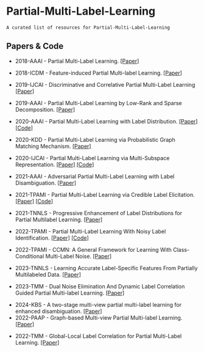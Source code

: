 # Partial-Multi-Label-Learning
    A curated list of resources for Partial-Multi-Label-Learning
## Papers & Code
* 2018-AAAI - Partial Multi-Label Learning. [[Paper]](https://aaai.org/papers/11644-partial-multi-label-learning/)
- 2018-ICDM - Feature-induced Partial Multi-label Learning. [[Paper]](https://cs.gmu.edu/~carlotta/publications/ICDM18_fPML.pdf) 
* 2019-IJCAI - Discriminative and Correlative Partial Multi-Label Learning [[Paper]](https://www.ijcai.org/Proceedings/2019/0512.pdf)
- 2019-AAAI - Partial Multi-Label Learning by Low-Rank and Sparse Decomposition. [[Paper]](https://aaai.org/papers/05016-partial-multi-label-learning-by-low-rank-and-sparse-decomposition/)
* 2020-AAAI - Partial Multi-Label Learning with Label Distribution. [[Paper]](https://aaai.org/papers/06510-partial-multi-label-learning-with-label-distribution/) [[Code]](https://github.com/palm-ml/PML_LD)
- 2020-KDD - Partial Multi-Label Learning via Probabilistic Graph Matching Mechanism. [[Paper]](https://www.kdd.org/kdd2020/accepted-papers/view/partial-multi-label-learning-via-probabilistic-graph-matching-mechanism)
* 2020-IJCAI - Partial Multi-Label Learning via Multi-Subspace Representation. [[Paper]](https://www.ijcai.org/Proceedings/2020/0362.pdf) [[Code]](https://github.com/SZU-AdvTech-2022/046-Partial-Multi-label-Learning-via-Multi-subspace-Representation)
- 2021-AAAI - Adversarial Partial Multi-Label Learning with Label Disambiguation. [[Paper]](https://aaai.org/papers/10568-adversarial-partial-multi-label-learning-with-label-disambiguation/)
* 2021-TPAMI - Partial Multi-Label Learning via Credible Label Elicitation. [[Paper]](https://ieeexplore.ieee.org/document/9057438) [[Code]](https://palm.seu.edu.cn/zhangml/)
- 2021-TNNLS - Progressive Enhancement of Label Distributions for Partial Multilabel Learning. [[Paper]](https://ieeexplore.ieee.org/document/9615493)
* 2022-TPAMI - Partial Multi-Label Learning With Noisy Label Identification. [[Paper]](https://ieeexplore.ieee.org/abstract/document/9354590) [[Code]](http://milkxie.github.io/code/PMLNIcode.zip)
- 2022-TPAMI - CCMN: A General Framework for Learning With Class-Conditional Multi-Label Noise. [[Paper]](https://ieeexplore.ieee.org/document/9674931)
* 2023-TNNLS - Learning Accurate Label-Specific Features From Partially Multilabeled Data. [[Paper]](https://ieeexplore.ieee.org/document/10043663)
- 2023-TMM - Dual Noise Elimination And Dynamic Label Correlation Guided Partial Multi-label Learning. [[Paper]](https://ieeexplore.ieee.org/document/10336552/authors#authors)
* 2024-KBS - A two-stage multi-view partial multi-label learning for enhanced disambiguation. [[Paper]](https://www.sciencedirect.com/science/article/pii/S0950705124003150)
* 2022-PAAP - Graph-based Multi-view Partial Multi-label Learning. [[Paper]](https://ieeexplore.ieee.org/document/10010429/)
- 2022-TMM - Global-Local Label Correlation for Partial Multi-Label Learning. [[Paper]](https://ieeexplore.ieee.org/document/9343691)
